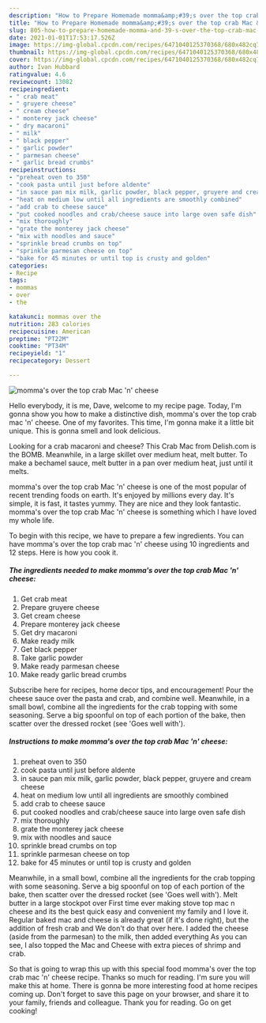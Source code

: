```yaml
---
description: "How to Prepare Homemade momma&amp;#39;s over the top crab Mac &amp;#39;n&amp;#39; cheese"
title: "How to Prepare Homemade momma&amp;#39;s over the top crab Mac &amp;#39;n&amp;#39; cheese"
slug: 805-how-to-prepare-homemade-momma-and-39-s-over-the-top-crab-mac-and-39-n-and-39-cheese
date: 2021-01-01T17:53:17.526Z
image: https://img-global.cpcdn.com/recipes/6471040125370368/680x482cq70/mommas-over-the-top-crab-mac-n-cheese-recipe-main-photo.jpg
thumbnail: https://img-global.cpcdn.com/recipes/6471040125370368/680x482cq70/mommas-over-the-top-crab-mac-n-cheese-recipe-main-photo.jpg
cover: https://img-global.cpcdn.com/recipes/6471040125370368/680x482cq70/mommas-over-the-top-crab-mac-n-cheese-recipe-main-photo.jpg
author: Ivan Hubbard
ratingvalue: 4.6
reviewcount: 13082
recipeingredient:
- " crab meat"
- " gruyere cheese"
- " cream cheese"
- " monterey jack cheese"
- " dry macaroni"
- " milk"
- " black pepper"
- " garlic powder"
- " parmesan cheese"
- " garlic bread crumbs"
recipeinstructions:
- "preheat oven to 350"
- "cook pasta until just before aldente"
- "in sauce pan mix milk, garlic powder, black pepper, gruyere and cream cheese"
- "heat on medium low until all ingredients are smoothly combined"
- "add crab to cheese sauce"
- "put cooked noodles and crab/cheese sauce into large oven safe dish"
- "mix thoroughly"
- "grate the monterey jack cheese"
- "mix with noodles and sauce"
- "sprinkle bread crumbs on top"
- "sprinkle parmesan cheese on top"
- "bake for 45 minutes or until top is crusty and golden"
categories:
- Recipe
tags:
- mommas
- over
- the

katakunci: mommas over the 
nutrition: 283 calories
recipecuisine: American
preptime: "PT22M"
cooktime: "PT34M"
recipeyield: "1"
recipecategory: Dessert

---
```



![momma&#39;s over the top crab Mac &#39;n&#39; cheese](https://img-global.cpcdn.com/recipes/6471040125370368/680x482cq70/mommas-over-the-top-crab-mac-n-cheese-recipe-main-photo.jpg)

Hello everybody, it is me, Dave, welcome to my recipe page. Today, I'm gonna show you how to make a distinctive dish, momma&#39;s over the top crab mac &#39;n&#39; cheese. One of my favorites. This time, I'm gonna make it a little bit unique. This is gonna smell and look delicious.

Looking for a crab macaroni and cheese? This Crab Mac from Delish.com is the BOMB. Meanwhile, in a large skillet over medium heat, melt butter. To make a bechamel sauce, melt butter in a pan over medium heat, just until it melts.

momma&#39;s over the top crab Mac &#39;n&#39; cheese is one of the most popular of recent trending foods on earth. It's enjoyed by millions every day. It's simple, it is fast, it tastes yummy. They are nice and they look fantastic. momma&#39;s over the top crab Mac &#39;n&#39; cheese is something which I have loved my whole life.


To begin with this recipe, we have to prepare a few ingredients. You can have momma&#39;s over the top crab mac &#39;n&#39; cheese using 10 ingredients and 12 steps. Here is how you cook it.

<!--inarticleads1-->

##### The ingredients needed to make momma&#39;s over the top crab Mac &#39;n&#39; cheese:

1. Get  crab meat
1. Prepare  gruyere cheese
1. Get  cream cheese
1. Prepare  monterey jack cheese
1. Get  dry macaroni
1. Make ready  milk
1. Get  black pepper
1. Take  garlic powder
1. Make ready  parmesan cheese
1. Make ready  garlic bread crumbs


Subscribe here for recipes, home decor tips, and encouragement! Pour the cheese sauce over the pasta and crab, and combine well. Meanwhile, in a small bowl, combine all the ingredients for the crab topping with some seasoning. Serve a big spoonful on top of each portion of the bake, then scatter over the dressed rocket (see &#39;Goes well with&#39;). 

<!--inarticleads2-->

##### Instructions to make momma&#39;s over the top crab Mac &#39;n&#39; cheese:

1. preheat oven to 350
1. cook pasta until just before aldente
1. in sauce pan mix milk, garlic powder, black pepper, gruyere and cream cheese
1. heat on medium low until all ingredients are smoothly combined
1. add crab to cheese sauce
1. put cooked noodles and crab/cheese sauce into large oven safe dish
1. mix thoroughly
1. grate the monterey jack cheese
1. mix with noodles and sauce
1. sprinkle bread crumbs on top
1. sprinkle parmesan cheese on top
1. bake for 45 minutes or until top is crusty and golden


Meanwhile, in a small bowl, combine all the ingredients for the crab topping with some seasoning. Serve a big spoonful on top of each portion of the bake, then scatter over the dressed rocket (see &#39;Goes well with&#39;). Melt butter in a large stockpot over First time ever making stove top mac n cheese and its the best quick easy and convenient my family and I love it. Regular baked mac and cheese is already great (if it&#39;s done right), but the addition of fresh crab and We don&#39;t do that over here. I added the cheese (aside from the parmesan) to the milk, then added everything As you can see, I also topped the Mac and Cheese with extra pieces of shrimp and crab. 

So that is going to wrap this up with this special food momma&#39;s over the top crab mac &#39;n&#39; cheese recipe. Thanks so much for reading. I'm sure you will make this at home. There is gonna be more interesting food at home recipes coming up. Don't forget to save this page on your browser, and share it to your family, friends and colleague. Thank you for reading. Go on get cooking!
